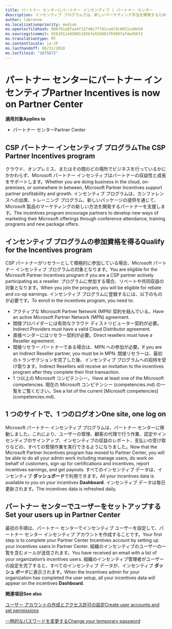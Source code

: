 ```yaml
---
title: パートナー センターにパートナー インセンティブ | パートナー センター
description: インセンティブ プログラムでは、新しいマーケティング手法を開発するための支援、トレーニングの提供などを通じてパートナーを支援します。
author: labrenne
ms.localizationpriority: medium
ms.openlocfilehash: 086f81a07aa4f12f40c7f7d1ca47dc6051cd4e59
ms.sourcegitcommit: 92629114d5081103bfe555081f69997af4ed56f2
ms.translationtype: MT
ms.contentlocale: ja-JP
ms.lasthandoff: 08/31/2018
ms.locfileid: "2875672"
---
```

# <a name="partner-incentives-is-now-on-partner-center"></a><span data-ttu-id="20906-103">パートナー センターにパートナー インセンティブ</span><span class="sxs-lookup"><span data-stu-id="20906-103">Partner Incentives is now on Partner Center</span></span> 

**<span data-ttu-id="20906-104">適用対象</span><span class="sxs-lookup"><span data-stu-id="20906-104">Applies to</span></span>**

-  <span data-ttu-id="20906-105">パートナー センター</span><span class="sxs-lookup"><span data-stu-id="20906-105">Partner Center</span></span>

## <a name="the-csp-partner-incentives-program"></a><span data-ttu-id="20906-106">CSP パートナー インセンティブ プログラム</span><span class="sxs-lookup"><span data-stu-id="20906-106">The CSP Partner Incentives program</span></span>

<span data-ttu-id="20906-107">クラウド、オンプレミス、またはその間のどの場所でビジネスを行っているかにかかわらず、Microsoft パートナー インセンティブはパートナーの収益性と成長をサポートします。</span><span class="sxs-lookup"><span data-stu-id="20906-107">Whether you are doing business in the cloud, on-premises, or somewhere in between, Microsoft Partner Incentives support partner profitability and growth.</span></span> <span data-ttu-id="20906-108">インセンティブ プログラムは、カンファレンスへの出席、トレーニング プログラム、新しいパッケージの提供を通じて、Microsoft 製品のマーケティングの新しい方法を開発するパートナーを支援します。</span><span class="sxs-lookup"><span data-stu-id="20906-108">The incentives program encourage partners to develop new ways of marketing their Microsoft offerings through conference attendance, training programs and new package offers.</span></span> 

## <a name="qualify-for-the-incentives-program"></a><span data-ttu-id="20906-109">インセンティブ プログラムの参加資格を得る</span><span class="sxs-lookup"><span data-stu-id="20906-109">Qualify for the Incentives program</span></span>

<span data-ttu-id="20906-110">CSP パートナーがリセラーとして積極的に参加している場合、Microsoft パートナー インセンティブ プログラムの対象となります。</span><span class="sxs-lookup"><span data-stu-id="20906-110">You are eligible for the Microsoft Partner Incentives program if you are a CSP partner actively participating as a reseller.</span></span>
<span data-ttu-id="20906-111">プログラムに参加する場合、リベートや共同収益の対象となります。</span><span class="sxs-lookup"><span data-stu-id="20906-111">When you join the program, you will be eligible for rebate and co-op earnings.</span></span> <span data-ttu-id="20906-112">インセンティブ プログラムに登録するには、以下のものが必要です。</span><span class="sxs-lookup"><span data-stu-id="20906-112">To enroll in the incentives program, you need to:</span></span> 
-   <span data-ttu-id="20906-113">アクティブな Microsoft Partner Network (MPN) 契約を結んでいる。</span><span class="sxs-lookup"><span data-stu-id="20906-113">Have an active Microsoft Partner Network (MPN) agreement.</span></span>  
-   <span data-ttu-id="20906-114">間接プロバイダーには有効なクラウド ディストリビューター契約が必要。</span><span class="sxs-lookup"><span data-stu-id="20906-114">Indirect Providers must have a valid Cloud Distributor agreement.</span></span>
-   <span data-ttu-id="20906-115">直接ベンダーにはリセラー契約が必要。</span><span class="sxs-lookup"><span data-stu-id="20906-115">Direct resellers must have a Reseller agreement.</span></span>
-   <span data-ttu-id="20906-116">間接リセラー パートナーである場合は、MPN への参加が必要。</span><span class="sxs-lookup"><span data-stu-id="20906-116">If you are an Indirect Reseller partner, you must be in MPN.</span></span> <span data-ttu-id="20906-117">間接リセラーは、最初のトランザクションを完了した後、インセンティブ プログラムへの招待を受け取ります。</span><span class="sxs-lookup"><span data-stu-id="20906-117">Indirect Resellers will receive an invitation to the incentives program after they complete their first transaction.</span></span> 
-   <span data-ttu-id="20906-118">1 つ以上の Microsoft コンピテンシー。</span><span class="sxs-lookup"><span data-stu-id="20906-118">Have at least one of the Microsoft competencies.</span></span> <span data-ttu-id="20906-119">現在の Microsoft コンピテンシー (competencies.md) の一覧をご覧ください。</span><span class="sxs-lookup"><span data-stu-id="20906-119">See a list of the current [Microsoft competencies] (competencies.md).</span></span>

## <a name="one-site-one-log-on"></a><span data-ttu-id="20906-120">1 つのサイトで、1 つのログオン</span><span class="sxs-lookup"><span data-stu-id="20906-120">One site, one log on</span></span>

<span data-ttu-id="20906-121">Microsoft パートナー インセンティブ プログラムは、パートナー センターに移動しました。これにより、ユーザーの管理、顧客の代理で行う作業、認定やインセンティブのサインアップ、インセンティブの収益のレポート、支払いの受け取りなどの、すべての管理作業を実行できるようになりました。</span><span class="sxs-lookup"><span data-stu-id="20906-121">Now that the Microsoft Partner Incentives program has moved to Partner Center, you will be able to do all your admin work including manage users, do work on behalf of customers, sign up for certifications and incentives, report incentives earnings, and get payouts.</span></span> <span data-ttu-id="20906-122">すべてのインセンティブ データは、インセンティブ **ダッシュボード**で利用できます。</span><span class="sxs-lookup"><span data-stu-id="20906-122">All your incentives data is available to you on your incentives **Dashboard**.</span></span> <span data-ttu-id="20906-123">インセンティブ データは毎日更新されます。</span><span class="sxs-lookup"><span data-stu-id="20906-123">The incentives data is refreshed daily.</span></span>
 
## <a name="set-your-users-up-in-partner-center"></a><span data-ttu-id="20906-124">パートナー センターでユーザーをセットアップする</span><span class="sxs-lookup"><span data-stu-id="20906-124">Set your users up in Partner Center</span></span>
 
<span data-ttu-id="20906-125">最初の手順は、パートナー センターでインセンティブ ユーザーを設定して、パートナー センター インセンティブ アカウントを作成することです。</span><span class="sxs-lookup"><span data-stu-id="20906-125">Your first step is to complete your Partner Center Incentives account by setting up your incentives users in Partner Center.</span></span> <span data-ttu-id="20906-126">組織のインセンティブのユーザーの一覧を含むメールが送信されます。</span><span class="sxs-lookup"><span data-stu-id="20906-126">You have received an email with a list of your organization’s incentives users.</span></span> <span data-ttu-id="20906-127">組織のインセンティブ管理者がユーザーの設定を完了すると、すべてのインセンティブ データが、インセンティブ **ダッシュ ボード**に表示されます。</span><span class="sxs-lookup"><span data-stu-id="20906-127">When the Incentives admin for your organization has completed the user setup, all your incentives data will appear on the incentives **Dashboard**.</span></span>

**<span data-ttu-id="20906-128">関連項目</span><span class="sxs-lookup"><span data-stu-id="20906-128">See also</span></span>**

[<span data-ttu-id="20906-129">ユーザー アカウントの作成とアクセス許可の設定</span><span class="sxs-lookup"><span data-stu-id="20906-129">Create user accounts and set permissions</span></span>](create-user-accounts-and-set-permissions.md)

[<span data-ttu-id="20906-130">一時的なパスワードを変更する</span><span class="sxs-lookup"><span data-stu-id="20906-130">Change your temporary password</span></span>](change-your-temporary-password.md)


